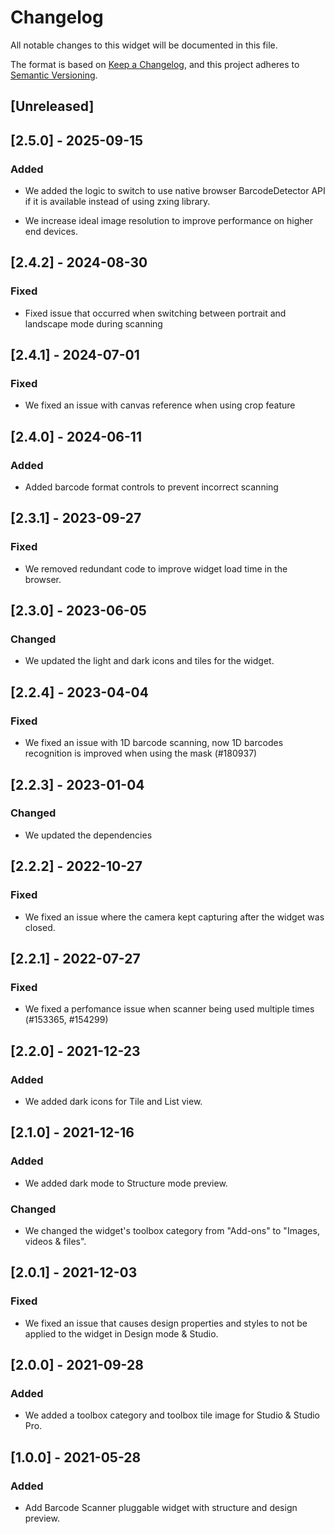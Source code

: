 # Changelog

All notable changes to this widget will be documented in this file.

The format is based on [Keep a Changelog](https://keepachangelog.com/en/1.0.0/), and this project adheres to [Semantic Versioning](https://semver.org/spec/v2.0.0.html).

## [Unreleased]

## [2.5.0] - 2025-09-15

### Added

- We added the logic to switch to use native browser BarcodeDetector API if it is available instead of using zxing library.

- We increase ideal image resolution to improve performance on higher end devices.

## [2.4.2] - 2024-08-30

### Fixed

- Fixed issue that occurred when switching between portrait and landscape mode during scanning

## [2.4.1] - 2024-07-01

### Fixed

- We fixed an issue with canvas reference when using crop feature

## [2.4.0] - 2024-06-11

### Added

- Added barcode format controls to prevent incorrect scanning

## [2.3.1] - 2023-09-27

### Fixed

- We removed redundant code to improve widget load time in the browser.

## [2.3.0] - 2023-06-05

### Changed

- We updated the light and dark icons and tiles for the widget.

## [2.2.4] - 2023-04-04

### Fixed

- We fixed an issue with 1D barcode scanning, now 1D barcodes recognition is improved when using the mask (#180937)

## [2.2.3] - 2023-01-04

### Changed

- We updated the dependencies

## [2.2.2] - 2022-10-27

### Fixed

- We fixed an issue where the camera kept capturing after the widget was closed.

## [2.2.1] - 2022-07-27

### Fixed

- We fixed a perfomance issue when scanner being used multiple times (#153365, #154299)

## [2.2.0] - 2021-12-23

### Added

- We added dark icons for Tile and List view.

## [2.1.0] - 2021-12-16

### Added

- We added dark mode to Structure mode preview.

### Changed

- We changed the widget's toolbox category from "Add-ons" to "Images, videos & files".

## [2.0.1] - 2021-12-03

### Fixed

- We fixed an issue that causes design properties and styles to not be applied to the widget in Design mode & Studio.

## [2.0.0] - 2021-09-28

### Added

- We added a toolbox category and toolbox tile image for Studio & Studio Pro.

## [1.0.0] - 2021-05-28

### Added

- Add Barcode Scanner pluggable widget with structure and design preview.
